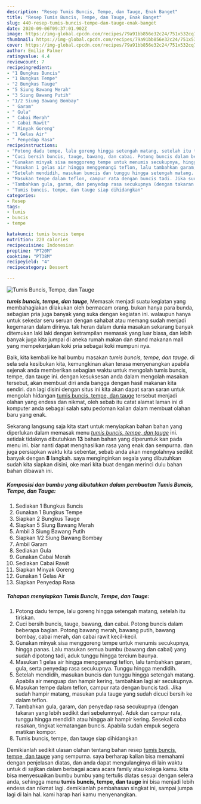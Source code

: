 ```yaml
---
description: "Resep Tumis Buncis, Tempe, dan Tauge, Enak Banget"
title: "Resep Tumis Buncis, Tempe, dan Tauge, Enak Banget"
slug: 440-resep-tumis-buncis-tempe-dan-tauge-enak-banget
date: 2020-09-06T09:37:01.902Z
image: https://img-global.cpcdn.com/recipes/79a91bb856e32c24/751x532cq70/tumis-buncis-tempe-dan-tauge-foto-resep-utama.jpg
thumbnail: https://img-global.cpcdn.com/recipes/79a91bb856e32c24/751x532cq70/tumis-buncis-tempe-dan-tauge-foto-resep-utama.jpg
cover: https://img-global.cpcdn.com/recipes/79a91bb856e32c24/751x532cq70/tumis-buncis-tempe-dan-tauge-foto-resep-utama.jpg
author: Emilie Palmer
ratingvalue: 4.4
reviewcount: 7
recipeingredient:
- "1 Bungkus Buncis"
- "1 Bungkus Tempe"
- "2 Bungkus Tauge"
- "5 Siung Bawang Merah"
- "3 Siung Bawang Putih"
- "1/2 Siung Bawang Bombay"
- " Garam"
- " Gula"
- " Cabai Merah"
- " Cabai Rawit"
- " Minyak Goreng"
- "1 Gelas Air"
- " Penyedap Rasa"
recipeinstructions:
- "Potong dadu tempe, lalu goreng hingga setengah matang, setelah itu tiriskan."
- "Cuci bersih buncis, tauge, bawang, dan cabai. Potong buncis dalam beberapa bagian. Potong bawang merah, bawang putih, bawang bombay, cabai merah, dan cabai rawit kecil-kecil."
- "Gunakan minyak sisa menggoreng tempe untuk menumis secukupnya, hingga panas. Lalu masukan semua bumbu (bawang dan cabai) yang sudah dipotong tadi, aduk tunggu hingga tercium baunya."
- "Masukan 1 gelas air hingga menggenangi teflon, lalu tambahkan garam, gula, serta penyedap rasa secukupnya. Tunggu hingga mendidih."
- "Setelah mendidih, masukan buncis dan tunggu hingga setengah matang. Apabila air menguap dan hampir kering, tambahkan lagi air secukupnya."
- "Masukan tempe dalam teflon, campur rata dengan buncis tadi. Jika sudah hampir matang, masukan pula tauge yang sudah dicuci bersih ke dalam teflon."
- "Tambahkan gula, garam, dan penyedap rasa secukupnya (dengan takaran yang lebih sedikit dari sebelumnya). Aduk dan campur rata, tunggu hingga mendidih atau hingga air hampir kering. Sesekali coba rasakan, tingkat kematangan buncis. Apabila sudah empuk segera matikan kompor."
- "Tumis buncis, tempe, dan tauge siap dihidangkan"
categories:
- Resep
tags:
- tumis
- buncis
- tempe

katakunci: tumis buncis tempe 
nutrition: 220 calories
recipecuisine: Indonesian
preptime: "PT20M"
cooktime: "PT38M"
recipeyield: "4"
recipecategory: Dessert

---
```



![Tumis Buncis, Tempe, dan Tauge](https://img-global.cpcdn.com/recipes/79a91bb856e32c24/751x532cq70/tumis-buncis-tempe-dan-tauge-foto-resep-utama.jpg)

<b><i>tumis buncis, tempe, dan tauge</i></b>, Memasak menjadi suatu kegiatan yang membahagiakan dilakukan oleh bermacam orang. bukan hanya para bunda, sebagian pria juga banyak yang suka dengan kegiatan ini. walaupun hanya untuk sekedar seru seruan dengan sahabat atau memang sudah menjadi kegemaran dalam dirinya. tak heran dalam dunia masakan sekarang banyak ditemukan laki laki dengan ketrampilan memasak yang luar biasa, dan lebih banyak juga kita jumpai di aneka rumah makan dan stand makanan mall yang mempekerjakan koki pria sebagai koki mumpuni nya.

Baik, kita kembali ke hal bumbu masakan <i>tumis buncis, tempe, dan tauge</i>. di sela sela kesibukan kita, kemungkinan akan terasa menyenangkan apabila sejenak anda memberikan sebagian waktu untuk mengolah tumis buncis, tempe, dan tauge ini. dengan kesuksesan anda dalam mengolah masakan tersebut, akan membuat diri anda bangga dengan hasil makanan kita sendiri. dan lagi disini dengan situs ini kita akan dapat saran saran untuk mengolah hidangan <u>tumis buncis, tempe, dan tauge</u> tersebut menjadi olahan yang endess dan nikmat, oleh sebab itu catat alamat laman ini di komputer anda sebagai salah satu pedoman kalian dalam membuat olahan baru yang enak.




Sekarang langsung saja kita start untuk menyiapkan bahan bahan yang diperlukan dalam memasak menu <u><i>tumis buncis, tempe, dan tauge</i></u> ini. setidak tidaknya dibutuhkan <b>13</b> bahan bahan yang diperuntuk kan pada menu ini. biar nanti dapat menghasilkan rasa yang enak dan sempurna. dan juga persiapkan waktu kita sebentar, sebab anda akan mengolahnya sedikit banyak dengan <b>8</b> langkah. saya menginginkan segala yang dibutuhkan sudah kita siapkan disini, oke mari kita buat dengan merinci dulu bahan bahan dibawah ini.

<!--inarticleads1-->

##### Komposisi dan bumbu yang dibutuhkan dalam pembuatan Tumis Buncis, Tempe, dan Tauge:

1. Sediakan 1 Bungkus Buncis
1. Gunakan 1 Bungkus Tempe
1. Siapkan 2 Bungkus Tauge
1. Siapkan 5 Siung Bawang Merah
1. Ambil 3 Siung Bawang Putih
1. Siapkan 1/2 Siung Bawang Bombay
1. Ambil  Garam
1. Sediakan  Gula
1. Gunakan  Cabai Merah
1. Sediakan  Cabai Rawit
1. Siapkan  Minyak Goreng
1. Gunakan 1 Gelas Air
1. Siapkan  Penyedap Rasa




<!--inarticleads2-->

##### Tahapan menyiapkan Tumis Buncis, Tempe, dan Tauge:

1. Potong dadu tempe, lalu goreng hingga setengah matang, setelah itu tiriskan.
1. Cuci bersih buncis, tauge, bawang, dan cabai. Potong buncis dalam beberapa bagian. Potong bawang merah, bawang putih, bawang bombay, cabai merah, dan cabai rawit kecil-kecil.
1. Gunakan minyak sisa menggoreng tempe untuk menumis secukupnya, hingga panas. Lalu masukan semua bumbu (bawang dan cabai) yang sudah dipotong tadi, aduk tunggu hingga tercium baunya.
1. Masukan 1 gelas air hingga menggenangi teflon, lalu tambahkan garam, gula, serta penyedap rasa secukupnya. Tunggu hingga mendidih.
1. Setelah mendidih, masukan buncis dan tunggu hingga setengah matang. Apabila air menguap dan hampir kering, tambahkan lagi air secukupnya.
1. Masukan tempe dalam teflon, campur rata dengan buncis tadi. Jika sudah hampir matang, masukan pula tauge yang sudah dicuci bersih ke dalam teflon.
1. Tambahkan gula, garam, dan penyedap rasa secukupnya (dengan takaran yang lebih sedikit dari sebelumnya). Aduk dan campur rata, tunggu hingga mendidih atau hingga air hampir kering. Sesekali coba rasakan, tingkat kematangan buncis. Apabila sudah empuk segera matikan kompor.
1. Tumis buncis, tempe, dan tauge siap dihidangkan




Demikianlah sedikit ulasan olahan tentang bahan resep <u>tumis buncis, tempe, dan tauge</u> yang sempurna. saya berharap kalian bisa memahami dengan penjelasan diatas, dan anda dapat mengulanginya di lain waktu untuk di sajikan dalam berbagai acara acara family atau kolega kamu. kita bisa menyesuaikan bumbu bumbu yang tertulis diatas sesuai dengan selera anda, sehingga menu <b>tumis buncis, tempe, dan tauge</b> ini bisa menjadi lebih endess dan nikmat lagi. demikianlah pembahasan singkat ini, sampai jumpa lagi di lain hal. kami harap hari kamu menyenangkan.
